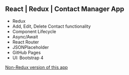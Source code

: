 ## React | Redux | Contact Manager App

* Redux
* Add, Edit, Delete Contact functionality
* Component Lifecycle
* Async/Await
* React Router
* JSONPlaceholder
* GitHub Pages
* UI: Bootstrap 4

[Non-Redux version of this app](https://github.com/JanGanaCode/react-contact-manager "React | Contact Manager App")
